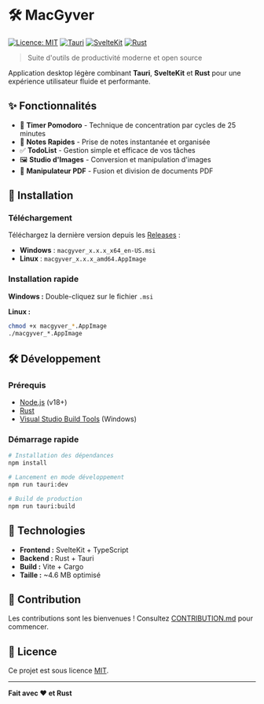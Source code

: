 # 🛠️ MacGyver

[![Licence: MIT](https://img.shields.io/badge/Licence-MIT-yellow.svg)](https://opensource.org/licenses/MIT)
[![Tauri](https://img.shields.io/badge/Tauri-1.5-blue.svg)](https://tauri.app/)
[![SvelteKit](https://img.shields.io/badge/SvelteKit-2.0-orange.svg)](https://kit.svelte.dev/)
[![Rust](https://img.shields.io/badge/Rust-1.70+-red.svg)](https://www.rust-lang.org/)

> Suite d'outils de productivité moderne et open source

Application desktop légère combinant **Tauri**, **SvelteKit** et **Rust** pour une expérience utilisateur fluide et performante.

## ✨ Fonctionnalités

- 🍅 **Timer Pomodoro** - Technique de concentration par cycles de 25 minutes
- 📝 **Notes Rapides** - Prise de notes instantanée et organisée
- ✅ **TodoList** - Gestion simple et efficace de vos tâches
- 🖼️ **Studio d'Images** - Conversion et manipulation d'images
- 📄 **Manipulateur PDF** - Fusion et division de documents PDF

## 🚀 Installation

### Téléchargement

Téléchargez la dernière version depuis les [Releases](https://github.com/AnthonyMahe/macgyver/releases) :

- **Windows** : `macgyver_x.x.x_x64_en-US.msi`
- **Linux** : `macgyver_x.x.x_amd64.AppImage`

### Installation rapide

**Windows :** Double-cliquez sur le fichier `.msi`

**Linux :**
```bash
chmod +x macgyver_*.AppImage
./macgyver_*.AppImage
```

## 🛠️ Développement

### Prérequis

- [Node.js](https://nodejs.org/) (v18+)
- [Rust](https://rustup.rs/)
- [Visual Studio Build Tools](https://visualstudio.microsoft.com/downloads/#build-tools-for-visual-studio-2022) (Windows)

### Démarrage rapide

```bash
# Installation des dépendances
npm install

# Lancement en mode développement
npm run tauri:dev

# Build de production
npm run tauri:build
```

## 🎨 Technologies

- **Frontend :** SvelteKit + TypeScript
- **Backend :** Rust + Tauri
- **Build :** Vite + Cargo
- **Taille :** ~4.6 MB optimisé

## 🤝 Contribution

Les contributions sont les bienvenues ! Consultez [CONTRIBUTION.md](CONTRIBUTION.md) pour commencer.

## 📄 Licence

Ce projet est sous licence [MIT](LICENCE).

---

**Fait avec ❤️ et Rust**